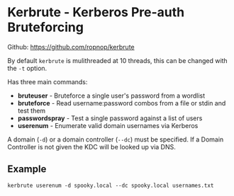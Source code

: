 # Kerbrute - Kerberos Pre-auth Bruteforcing

Github: https://github.com/ropnop/kerbrute

By default `kerbrute` is mulithreaded at 10 threads, this can be changed with the `-t` option. 

Has three main commands:
-   **bruteuser** - Bruteforce a single user's password from a wordlist
-   **bruteforce** - Read username:password combos from a file or stdin and test them
-   **passwordspray** - Test a single password against a list of users
-   **userenum** - Enumerate valid domain usernames via Kerberos

A domain (`-d`) or a domain controller (`--dc`) must be specified. If a Domain Controller is not given the KDC will be looked up via DNS.

## Example
`kerbrute userenum -d spooky.local --dc spooky.local usernames.txt`

